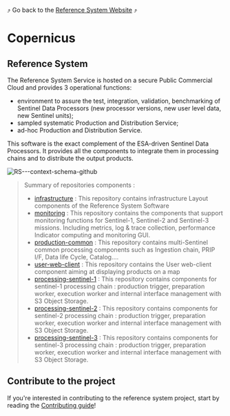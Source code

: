 :arrow_heading_up: Go back to the [Reference System Website](https://referencesystem.copernicus.eu/) :arrow_heading_up:

# Copernicus

## Reference System  

The Reference System Service is hosted on a secure Public Commercial Cloud and provides 3 operational functions:

- environment to assure the test, integration, validation, benchmarking of Sentinel Data Processors (new processor versions, new user level data, new Sentinel units);
- sampled systematic Production and Distribution Service;
- ad-hoc Production and Distribution Service.

This software is the exact complement of the ESA-driven Sentinel Data Processors. It provides all the components to integrate them in processing chains and to distribute the output products.

![RS---context-schema-github](https://user-images.githubusercontent.com/86782407/152809255-73a88a05-b4c8-489c-9d5f-44b5cffef537.jpg)

> Summary of repositories components :
> - [infrastructure](https://github.com/COPRS/infrastructure) : This repository contains infrastructure Layout components of the Reference System Software
> - [monitoring](https://github.com/COPRS/monitoring) : This repository contains the components that support monitoring functions for Sentinel-1, Sentinel-2 and Sentinel-3 missions. Including metrics, log & trace collection, performance Indicator computing and monitoring GUI.
> - [production-common](https://github.com/COPRS/production-common) : This repository contains multi-Sentinel common processing components such as Ingestion chain, PRIP I/F, Data life Cycle, Catalog....
> - [user-web-client](https://github.com/COPRS/user-web-client) : This repository contains the User web-client component aiming at displaying products on a map
> - [processing-sentinel-1](https://github.com/COPRS/processing-sentinel-1) : This repository contains components for sentinel-1 processing chain : production trigger, preparation worker, execution worker and internal interface management with S3 Object Storage.
> - [processing-sentinel-2](https://github.com/COPRS/processing-sentinel-2) : This repository contains components for sentinel-2 processing chain : production trigger, preparation worker, execution worker and internal interface management with S3 Object Storage.
> - [processing-sentinel-3](https://github.com/COPRS/processing-sentinel-3) : This repository contains components for sentinel-3 processing chain : production trigger, preparation worker, execution worker and internal interface management with S3 Object Storage.

## Contribute to the project

If you're interested in contributing to the reference system project, start by reading the [Contributing guide](https://github.com/COPRS/reference-system/tree/main/contribute)!
